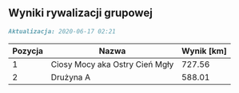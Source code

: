 ## Wyniki rywalizacji grupowej

```markdown
Aktualizacja: 2020-06-17 02:21
```

Pozycja | Nazwa | Wynik [km] |
------------ | -------------  | -------------
 1 |Ciosy Mocy aka Ostry Cień Mgły | 727.56 
 2 |Drużyna A | 588.01